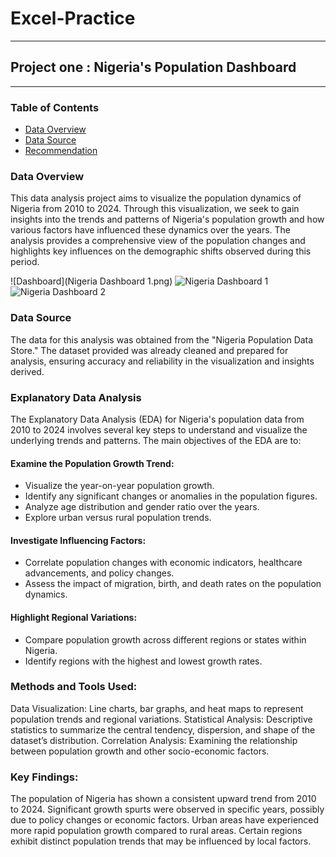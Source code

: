 # Excel-Practice
---

## Project one : Nigeria's Population Dashboard
---
### Table of Contents
- [Data Overview](Data-overview)
- [Data Source](Data-source)
- [Recommendation](Recommendation)

### Data Overview

This data analysis project aims to visualize the population dynamics of Nigeria from 2010 to 2024. Through this visualization, we seek to gain insights into the trends and patterns of Nigeria's population growth and how various factors have influenced these dynamics over the years. The analysis provides a comprehensive view of the population changes and highlights key influences on the demographic shifts observed during this period.

![Dashboard](Nigeria Dashboard 1.png)
![Nigeria Dashboard 1](https://github.com/Tutorspree/Excel-Practice/assets/156625383/f0c6a96d-7a2f-4ad4-bb9a-010d0ace078a)
![Nigeria Dashboard 2](https://github.com/Tutorspree/Excel-Practice/assets/156625383/e8f49f35-7106-450e-972b-5102f03c0031)



### Data Source

The data for this analysis was obtained from the "Nigeria Population Data Store." The dataset provided was already cleaned and prepared for analysis, ensuring accuracy and reliability in the visualization and insights derived.


### Explanatory Data Analysis

The Explanatory Data Analysis (EDA) for Nigeria's population data from 2010 to 2024 involves several key steps to understand and visualize the underlying trends and patterns. The main objectives of the EDA are to:

#### Examine the Population Growth Trend:

- Visualize the year-on-year population growth.
- Identify any significant changes or anomalies in the population figures.
- Analyze age distribution and gender ratio over the years.
- Explore urban versus rural population trends.

#### Investigate Influencing Factors:

- Correlate population changes with economic indicators, healthcare advancements, and policy changes.
- Assess the impact of migration, birth, and death rates on the population dynamics.

#### Highlight Regional Variations:

- Compare population growth across different regions or states within Nigeria.
- Identify regions with the highest and lowest growth rates.

### Methods and Tools Used:

Data Visualization: Line charts, bar graphs, and heat maps to represent population trends and regional variations.
Statistical Analysis: Descriptive statistics to summarize the central tendency, dispersion, and shape of the dataset’s distribution.
Correlation Analysis: Examining the relationship between population growth and other socio-economic factors.

### Key Findings:

The population of Nigeria has shown a consistent upward trend from 2010 to 2024.
Significant growth spurts were observed in specific years, possibly due to policy changes or economic factors.
Urban areas have experienced more rapid population growth compared to rural areas.
Certain regions exhibit distinct population trends that may be influenced by local factors.
